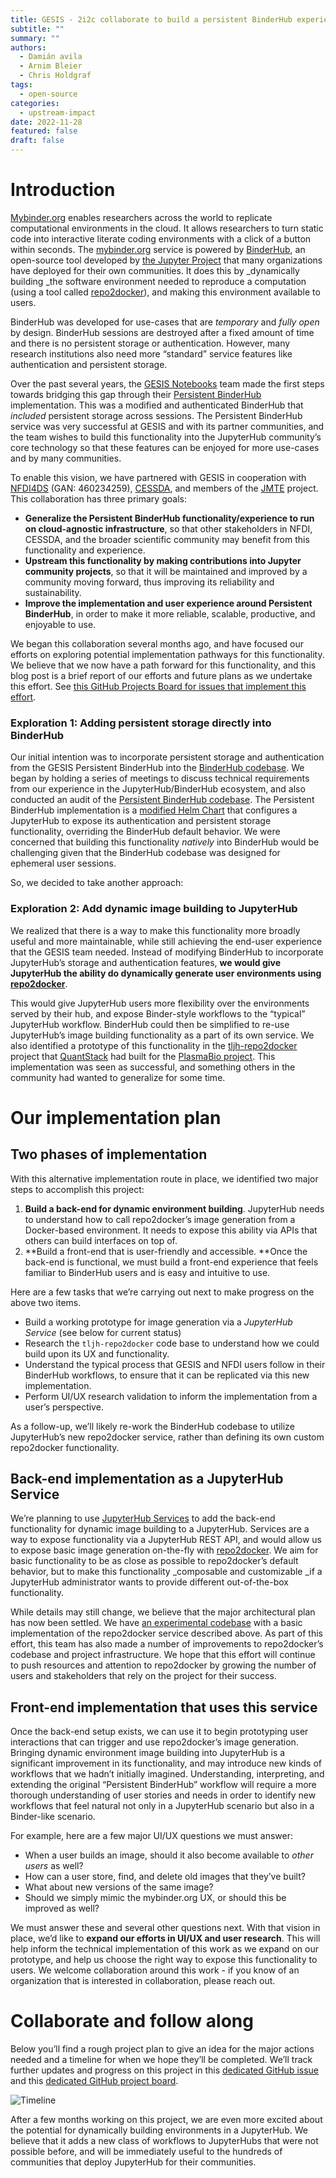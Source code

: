 ```yaml
---
title: GESIS - 2i2c collaborate to build a persistent BinderHub experience
subtitle: ""
summary: ""
authors:
  - Damián avila
  - Arnim Bleier
  - Chris Holdgraf
tags:
  - open-source
categories:
  - upstream-impact
date: 2022-11-28
featured: false
draft: false
---
```


# Introduction

[Mybinder.org](https://mybinder.org) enables researchers across the world to replicate computational environments in the cloud. It allows researchers to turn static code into interactive literate coding environments with a click of a button within seconds. The [mybinder.org](https://mybinder.org) service is powered by [BinderHub](https://binderhub.readthedocs.io), an open-source tool developed by [the Jupyter Project](https://jupyter.org) that many organizations have deployed for their own communities. It does this by _dynamically building _the software environment needed to reproduce a computation (using a tool called [repo2docker](https://repo2docker.readthedocs.io)), and making this environment available to users.

BinderHub was developed for use-cases that are _temporary_ and _fully open_ by design. BinderHub sessions are destroyed after a fixed amount of time and there is no persistent storage or authentication. However, many research institutions also need more “standard” service features like authentication and persistent storage.

Over the past several years, the [GESIS Notebooks](http://notebooks.gesis.org) team made the first steps towards bridging this gap through their [Persistent BinderHub](https://github.com/gesiscss/persistent_binderhub) implementation. This was a modified and authenticated BinderHub that _included_ persistent storage across sessions. The Persistent BinderHub service was very successful at GESIS and with its partner communities, and the team wishes to build this functionality into the JupyterHub community’s core technology so that these features can be enjoyed for more use-cases and by many communities.

To enable this vision, we have partnered with GESIS in cooperation with [NFDI4DS](https://www.nfdi4datascience.de/) (GAN: 460234259), [CESSDA](https://www.cessda.eu/), and members of the [JMTE](https://jupytearth.org/) project. This collaboration has three primary goals:

* **Generalize the Persistent BinderHub functionality/experience to run on cloud-agnostic infrastructure**, so that other stakeholders in NFDI, CESSDA, and the broader scientific community may benefit from this functionality and experience.
* **Upstream this functionality by making contributions into Jupyter community projects**, so that it will be maintained and improved by a community moving forward, thus improving its reliability and sustainability.
* **Improve the implementation and user experience around Persistent BinderHub**, in order to make it more reliable, scalable, productive, and enjoyable to use.

We began this collaboration several months ago, and have focused our efforts on exploring potential implementation pathways for this functionality. We believe that we now have a path forward for this functionality, and this blog post is a brief report of our efforts and future plans as we undertake this effort. See [this GitHub Projects Board for issues that implement this effort](https://github.com/orgs/2i2c-org/projects/33).

### Exploration 1: Adding persistent storage directly into BinderHub

Our initial intention was to incorporate persistent storage and authentication from the GESIS  Persistent BinderHub into the [BinderHub codebase](http://binderhub.readthedocs.io/). We began by holding a series of meetings to discuss technical requirements from our experience in the JupyterHub/BinderHub ecosystem, and also conducted an audit of the [Persistent BinderHub codebase](https://www.google.com/url?q=https://github.com/gesiscss/persistent_binderhub/blob/9936fc2251abafd00921b3b53954fb60c8640347/persistent_binderhub/values.yaml). The Persistent BinderHub implementation is a [modified Helm Chart](https://github.com/gesiscss/persistent_binderhub/blob/9936fc2251abafd00921b3b53954fb60c8640347/persistent_binderhub/values.yaml) that configures a JupyterHub to expose its authentication and persistent storage functionality, overriding the BinderHub default behavior. We were concerned that building this functionality _natively_ into BinderHub would be challenging given that the BinderHub codebase was designed for ephemeral user sessions.

So, we decided to take another approach:


### Exploration 2: Add dynamic image building to JupyterHub

We realized that there is a way to make this functionality more broadly useful and more maintainable, while still achieving the end-user experience that the GESIS team needed. Instead of modifying BinderHub to incorporate JupyterHub’s storage and authentication features, **we would give JupyterHub the ability do dynamically generate user environments using [repo2docker](http://repo2docker.readthedocs.io/)**.

This would give JupyterHub users more flexibility over the environments served by their hub, and expose Binder-style workflows to the “typical” JupyterHub workflow. BinderHub could then be simplified to re-use JupyterHub’s image building functionality as a part of its own service. We also identified a prototype of this functionality in the [tljh-repo2docker](https://github.com/plasmabio/tljh-repo2docker) project that [QuantStack](https://quantstack.net/) had built for the [PlasmaBio project](https://plasmabio.org/). This implementation was seen as successful, and something others in the community had wanted to generalize for some time.


# Our implementation plan


## Two phases of implementation

With this alternative implementation route in place, we identified two major steps to accomplish this project:



1. **Build a back-end for dynamic environment building**. JupyterHub needs to understand how to call repo2docker’s image generation from a Docker-based environment. It needs to expose this ability via APIs that others can build interfaces on top of.
2. **Build a front-end that is user-friendly and accessible. **Once the back-end is functional, we must build a front-end experience that feels familiar to BinderHub users and is easy and intuitive to use.

Here are a few tasks that we’re carrying out next to make progress on the above two items.



* Build a working prototype for image generation via a _JupyterHub Service_ (see below for current status)
* Research the `tljh-repo2docker` code base to understand how we could build upon its UX and functionality.
* Understand the typical process that GESIS and NFDI users follow in their BinderHub workflows, to ensure that it can be replicated via this new implementation.
* Perform UI/UX research validation to inform the implementation from a user’s perspective.

As a follow-up, we’ll likely re-work the BinderHub codebase to utilize JupyterHub’s new repo2docker service, rather than defining its own custom repo2docker functionality.


## Back-end implementation as a JupyterHub Service

We’re planning to use [JupyterHub Services](https://jupyterhub.readthedocs.io/en/stable/reference/services.html) to add the back-end functionality for dynamic image building to a JupyterHub. Services are a way to expose functionality via a JupyterHub REST API, and would allow us to expose basic image generation on-the-fly with [repo2docker](https://repo2docker.readthedocs.io/). We aim for basic functionality to be as close as possible to repo2docker’s default behavior, but to make this functionality _composable and customizable _if a JupyterHub administrator wants to provide different out-of-the-box functionality.

While details may still change, we believe that the major architectural plan has now been settled. We have [an experimental codebase](https://github.com/consideratio/repo2docker-service) with a basic implementation of the repo2docker service described above. As part of this effort, this team has also made a number of improvements to repo2docker’s codebase and project infrastructure. We hope that this effort will continue to push resources and attention to repo2docker by growing the number of users and stakeholders that rely on the project for their success.


## Front-end implementation that uses this service

Once the back-end setup exists, we can use it to begin prototyping user interactions that can trigger and use repo2docker’s image generation. Bringing dynamic environment image building into JupyterHub is a significant improvement in its functionality, and may introduce new kinds of workflows that we hadn’t initially imagined. Understanding, interpreting, and extending the original “Persistent BinderHub” workflow will require a more thorough understanding of user stories and needs in order to identify new workflows that feel natural not only in a JupyterHub scenario but also in a Binder-like scenario.

For example, here are a few major UI/UX questions we must answer:

* When a user builds an image, should it also become available to _other users_ as well?
* How can a user store, find, and delete old images that they’ve built?
* What about new versions of the same image?
* Should we simply mimic the mybinder.org UX, or should this be improved as well?

We must answer these and several other questions next. With that vision in place, we’d like to **expand our efforts in UI/UX and user research**. This will help inform the technical implementation of this work as we expand on our prototype, and help us choose the right way to expose this functionality to users. We welcome collaboration around this work - if you know of an organization that is interested in collaboration, please reach out.

# Collaborate and follow along

Below you’ll find a rough project plan to give an idea for the major actions needed and a timeline for when we hope they’ll be completed. We’ll track further updates and progress on this project in this [dedicated GitHub issue](https://github.com/2i2c-org/infrastructure/issues/1382) and this [dedicated GitHub project board](https://github.com/orgs/2i2c-org/projects/33/views/1).

![Timeline](timeline.png)

After a few months working on this project, we are even more excited about the potential for dynamically building environments in a JupyterHub. We believe that it adds a new class of workflows to JupyterHubs that were not possible before, and will be immediately useful to the hundreds of communities that deploy JupyterHub for their communities.
